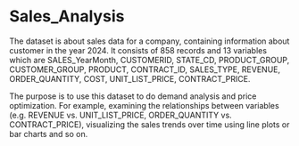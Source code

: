 # Sales_Analysis

The dataset is about sales data for a company, containing information about customer in the year 2024. It consists of 858 records and 13 variables which are SALES_YearMonth, CUSTOMERID, STATE_CD, 
PRODUCT_GROUP, CUSTOMER_GROUP, PRODUCT, CONTRACT_ID, SALES_TYPE, REVENUE, ORDER_QUANTITY, COST, UNIT_LIST_PRICE, CONTRACT_PRICE.

The  purpose is to use this dataset to do demand analysis and price optimization. For example, examining the relationships between variables (e.g. REVENUE vs. UNIT_LIST_PRICE, ORDER_QUANTITY vs. CONTRACT_PRICE), 
visualizing the sales trends over time using line plots or bar charts and so on.

